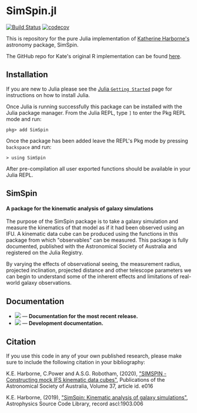 # SimSpin.jl

[![Build Status](https://github.com/kateharborne/SimSpin.jl/actions/workflows/CI.yml/badge.svg)](https://github.com/kateharborne/SimSpin.jl/actions) [![codecov](https://codecov.io/gh/kateharborne/SimSpin.jl/branch/master/graph/badge.svg?token=2T1BDWZYSV)](https://codecov.io/gh/kateharborne/SimSpin.jl)

This is repository for the pure Julia implementation of [Katherine Harborne's](https://github.com/kateharborne) astronomy package, SimSpin.

The GitHub repo for Kate's original R implementation can be found [here](https://github.com/kateharborne/SimSpin).

## Installation

If you are new to Julia please see the [Julia `Getting Started`](https://docs.julialang.org/en/v1/manual/getting-started/) page for instructions on how to install Julia.

Once Julia is running successfully this package can be installed with the Julia package manager.
From the Julia REPL, type `]` to enter the Pkg REPL mode and run:

```
pkg> add SimSpin
```

Once the package has been added leave the REPL's Pkg mode by pressing `backspace` and run:

```
> using SimSpin
```

After pre-compilation all user exported functions should be available in your Julia REPL.

## SimSpin
#### A package for the kinematic analysis of galaxy simulations

The purpose of the SimSpin package is to take a galaxy simulation and measure the kinematics of that model as if it had been observed using an IFU. A kinematic data cube can be produced using the functions in this package from which "observables" can be measured. This package is fully documented, published with the Astronomical Society of Australia and registered on the Julia Registry.

By varying the effects of observational seeing, the measurement radius, projected inclination, projected distance and other telescope parameters we can begin to understand some of the inherent effects and limitations of real-world galaxy observations.

## Documentation

- [![](https://img.shields.io/badge/docs-stable-blue.svg)](https://kateharborne.github.io/SimSpin.jl/stable) &mdash; **Documentation for the most recent release.**
- [![](https://img.shields.io/badge/docs-latest-blue.svg)](https://kateharborne.github.io/SimSpin.jl/dev) &mdash; **Development documentation.**

## Citation
If you use this code in any of your own published research, please make sure to include the following citation in your bibliography:

K.E. Harborne, C.Power and A.S.G. Robotham, (2020), ["SIMSPIN - Constructing mock IFS kinematic data cubes"](https://ui.adsabs.harvard.edu/abs/2020PASA...37...16H/abstract), Publications of the Astronomical Society of Australia, Volume 37, article id. e016

K.E. Harborne, (2019), ["SimSpin: Kinematic analysis of galaxy simulations"](https://ui.adsabs.harvard.edu/abs/2019ascl.soft03006H/abstract), Astrophysics Source Code Library, record ascl:1903.006
